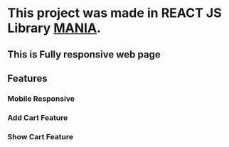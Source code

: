 # This project was made in REACT JS Library [MANIA](https://romantic-knuth-17426e.netlify.app/).
## This is Fully responsive web page 
## Features
### Mobile Responsive
### Add Cart Feature
### Show Cart Feature

